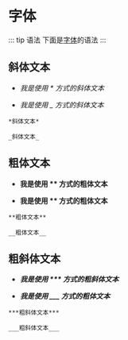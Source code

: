 # 字体

::: tip 语法
下面是[字体]()的语法
:::

## 斜体文本

+ *我是使用 * 方式的斜体文本*

+ _我是使用 _ 方式的斜体文本_

```
*斜体文本*

_斜体文本_
```

## 粗体文本

+ **我是使用 ** 方式的粗体文本**

+ __我是使用 ** 方式的粗体文本__

```
**粗体文本**

__粗体文本__
```

## 粗斜体文本

+ ***我是使用 *** 方式的粗斜体文本***

+ ___我是使用 ___ 方式的粗体文本___

```
***粗斜体文本***

___粗斜体文本___
```



